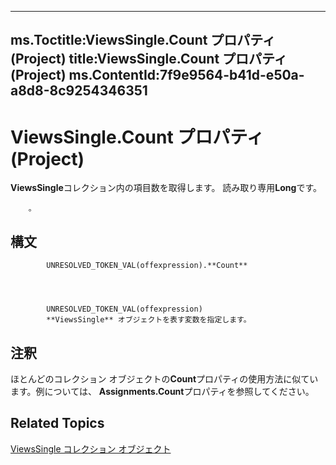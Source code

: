 

---
ms.Toctitle:ViewsSingle.Count プロパティ (Project)
title:ViewsSingle.Count プロパティ (Project)
ms.ContentId:7f9e9564-b41d-e50a-a8d8-8c9254346351
---
# ViewsSingle.Count プロパティ (Project)




**ViewsSingle**コレクション内の項目数を取得します。 読み取り専用**Long**です。



		



		。

## 構文

            UNRESOLVED_TOKEN_VAL(offexpression).**Count**




            UNRESOLVED_TOKEN_VAL(offexpression)
            **ViewsSingle** オブジェクトを表す変数を指定します。



## 注釈
ほとんどのコレクション オブジェクトの**Count**プロパティの使用方法に似ています。例については、 **Assignments.Count**プロパティを参照してください。



## Related Topics

[ViewsSingle コレクション オブジェクト](bd6f698b-780f-294a-037b-45c63b9a1c23.md)




